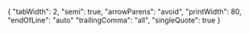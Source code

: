 {
  "tabWidth": 2,
  "semi": true,
  "arrowParens": "avoid",
  "printWidth": 80,
  "endOfLine": "auto"
  "trailingComma": "all",
  "singleQuote": true
}
